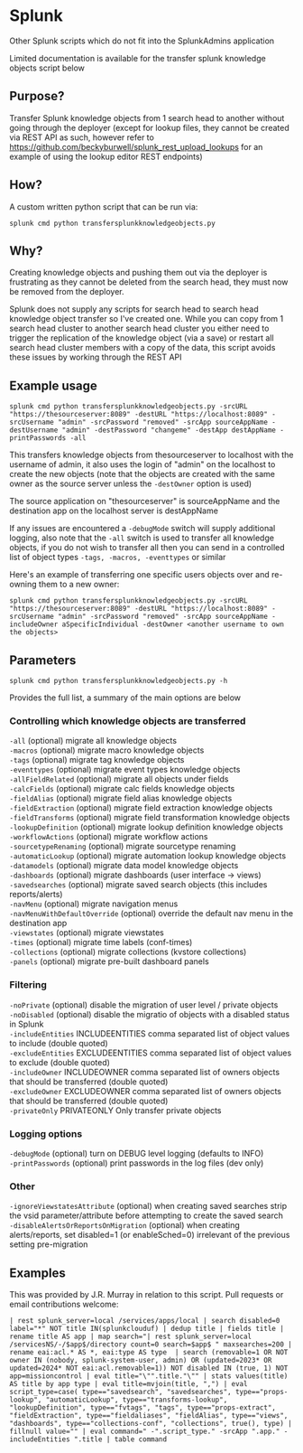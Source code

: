 # Splunk
Other Splunk scripts which do not fit into the SplunkAdmins application

Limited documentation is available for the transfer splunk knowledge objects script below

## Purpose?
Transfer Splunk knowledge objects from 1 search head to another without going through the deployer (except for lookup files, they cannot be created via REST API as such, however refer to https://github.com/beckyburwell/splunk_rest_upload_lookups for an example of using the lookup editor REST endpoints) 

## How?
A custom written python script that can be run via: 

```splunk cmd python transfersplunkknowledgeobjects.py```

## Why?

Creating knowledge objects and pushing them out via the deployer is frustrating as they cannot be deleted from the search head, they must now be removed from the deployer. 

Splunk does not supply any scripts for search head to search head knowledge object transfer so I've created one. While you can copy from 1 search head cluster to another search head cluster you either need to trigger the replication of the knowledge object (via a save) or restart all search head cluster members with a copy of the data, this script avoids these issues by working through the REST API

## Example usage
```splunk cmd python transfersplunkknowledgeobjects.py -srcURL "https://thesourceserver:8089" -destURL "https://localhost:8089" -srcUsername "admin" -srcPassword "removed" -srcApp sourceAppName -destUsername "admin" -destPassword "changeme" -destApp destAppName -printPasswords -all```

This transfers knowledge objects from thesourceserver to localhost with the username of admin, it also uses the login of "admin" on the localhost to create the new objects (note that the objects are created with the same owner as the source server unless the ```-destOwner``` option is used)

The source application on "thesourceserver" is sourceAppName and the destination app on the localhost server is destAppName 

If any issues are encountered a ```-debugMode``` switch will supply additional logging, also note that the ```-all``` switch is used to transfer all knowledge objects, if you do not wish to transfer all then you can send in a controlled list of object types ```-tags, -macros, -eventtypes``` or similar 

Here's an example of transferring one specific users objects over and re-owning them to a new owner: 

```splunk cmd python transfersplunkknowledgeobjects.py -srcURL "https://thesourceserver:8089" -destURL "https://localhost:8089" -srcUsername "admin" -srcPassword "removed" -srcApp sourceAppName -includeOwner aSpecificIndividual -destOwner <another username to own the objects>```

## Parameters

```splunk cmd python transfersplunkknowledgeobjects.py -h ```

Provides the full list, a summary of the main options are below 

### Controlling which knowledge objects are transferred
```-all``` (optional) migrate all knowledge objects  
```-macros``` (optional) migrate macro knowledge objects  
```-tags``` (optional) migrate tag knowledge objects  
```-eventtypes``` (optional) migrate event types knowledge objects  
```-allFieldRelated``` (optional) migrate all objects under fields  
```-calcFields``` (optional) migrate calc fields knowledge objects  
```-fieldAlias``` (optional) migrate field alias knowledge objects  
```-fieldExtraction``` (optional) migrate field extraction knowledge objects  
```-fieldTransforms``` (optional) migrate field transformation knowledge objects  
```-lookupDefinition``` (optional) migrate lookup definition knowledge objects  
```-workflowActions``` (optional) migrate workflow actions  
```-sourcetypeRenaming``` (optional) migrate sourcetype renaming  
```-automaticLookup``` (optional) migrate automation lookup knowledge objects  
```-datamodels``` (optional) migrate data model knowledge objects  
```-dashboards``` (optional) migrate dashboards (user interface -> views)  
```-savedsearches``` (optional) migrate saved search objects (this includes reports/alerts)  
```-navMenu``` (optional) migrate navigation menus  
```-navMenuWithDefaultOverride``` (optional) override the default nav menu in the destination app  
```-viewstates``` (optional) migrate viewstates  
```-times``` (optional) migrate time labels (conf-times)  
```-collections``` (optional) migrate collections (kvstore collections)  
```-panels``` (optional) migrate pre-built dashboard panels  

### Filtering
```-noPrivate``` (optional) disable the migration of user level / private objects  
```-noDisabled``` (optional) disable the migratio of objects with a disabled status in Splunk  
```-includeEntities``` INCLUDEENTITIES comma separated list of object values to include (double quoted)  
```-excludeEntities``` EXCLUDEENTITIES comma separated list of object values to exclude (double quoted)  
```-includeOwner``` INCLUDEOWNER comma separated list of owners objects that should be transferred (double quoted)  
```-excludeOwner``` EXCLUDEOWNER comma separated list of owners objects that should be transferred (double quoted)  
```-privateOnly``` PRIVATEONLY Only transfer private objects  

### Logging options
```-debugMode``` (optional) turn on DEBUG level logging (defaults to INFO)  
```-printPasswords``` (optional) print passwords in the log files (dev only)  

### Other ###
```-ignoreViewstatesAttribute``` (optional) when creating saved searches strip the vsid parameter/attribute before attempting to create the saved search  
```-disableAlertsOrReportsOnMigration``` (optional) when creating alerts/reports, set disabled=1 (or enableSched=0) irrelevant of the previous setting pre-migration

## Examples
This was provided by J.R. Murray in relation to this script. Pull requests or email contributions welcome:

`| rest splunk_server=local /services/apps/local
 | search disabled=0 label="*" NOT title IN(splunkclouduf)
 | dedup title
 | fields title
 | rename title AS app
 | map search="| rest splunk_server=local /servicesNS/-/$app$/directory count=0 search=$app$ " maxsearches=200
 | rename eai:acl.* AS *, eai:type AS type 
 | search (removable=1 OR NOT owner IN (nobody, splunk-system-user, admin) OR (updated=2023* OR updated=2024* NOT eai:acl.removable=1)) NOT disabled IN (true, 1) NOT app=missioncontrol
 | eval title="\"".title."\""
 | stats values(title) AS title by app type
 | eval title=mvjoin(title, ",")
 | eval script_type=case( type=="savedsearch", "savedsearches", type=="props-lookup", "automaticLookup", type=="transforms-lookup", "lookupDefinition", type=="fvtags", "tags", type=="props-extract", "fieldExtraction", type=="fieldaliases", "fieldAlias", type=="views", "dashboards", type=="collections-conf", "collections", true(), type)
 | fillnull value=""
 | eval command=" -".script_type." -srcApp ".app." -includeEntities ".title | table command
`

